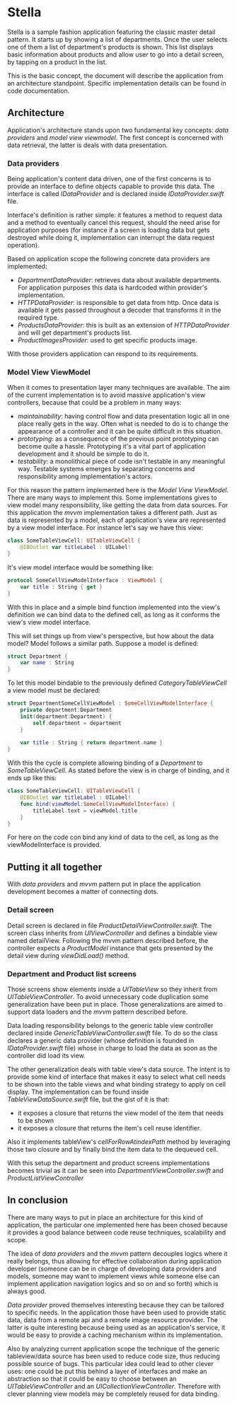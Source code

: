# Stella

Stella is a sample fashion application featuring the classic master detail pattern. It starts up by showing a list of departments. Once the user selects one of them a list of department's products is shown. This list displays basic information about products and allow user to go into a detail screen, by tapping on a product in the list.

This is the basic concept, the document will describe the application from an architecture standpoint. Specific implementation details can be found in code documentation.

## Architecture

Application's architecture stands upon two fundamental key concepts: *data providers* and *model view viewmodel*. The first concept is concerned with data retrieval, the latter is deals with data presentation.

### Data providers

Being application's content data driven, one of the first concerns is to provide an interface to define objects capable to provide this data. The interface is called *IDataProvider* and is declared inside *IDataProvider.swift* file.

Interface's definition is rather simple: it features a method to request data and a method to eventually cancel this request, should the need arise for application purposes (for instance if a screen is loading data but gets destroyed while doing it, implementation can interrupt the data request operation).

Based on application scope the following concrete data providers are implemented:

* *DepartmentDataProvider*: retrieves data about available departments. For application purposes this data is hardcoded within provider's implementation.
* *HTTPDataProvider*: is responsible to get data from http. Once data is available it gets passed throughout a decoder that transforms it in the required type.
* *ProductsDataProvider*: this is built as an extension of *HTTPDataProvider* and will get department's products list.
* *ProductImagesProvider*: used to get specific products image.

With those providers application can respond to its requirements.

### Model View ViewModel

When it comes to presentation layer many techniques are available. The aim of the current implementation is to avoid massive application's view controllers, because that could be a problem in many ways:

* *maintainability*: having control flow and data presentation logic all in one place really gets in the way. Often what is needed to do is to change the appearance of a controller and it can be quite difficult in this situation.
* *prototyping*: as a consequence of the previous point prototyping can become quite a hassle. Prototyping it's a vital part of application development and it should be simple to do it.
* *testability*: a monolithical piece of code isn't testable in any meaningful way. Testable systems emerges by separating concerns and responsibility among implementation's actors.

For this reason the pattern implemented here is the *Model View ViewModel*. There are many ways to implement this. Some implementations gives to view model many responsibility, like getting the data from data sources.  For this application the *mvvm* implementation takes a different path. Just as data is represented by a model, each of application's view are represented by a view model interface. For instance let's say we have this view:
```swift
class SomeTableViewCell: UITableViewCell {
    @IBOutlet var titleLabel : UILabel!
}
```

It's view model interface would be something like:
```swift
protocol SomeCellViewModelInterface : ViewModel {
    var title : String { get }
}
```

With this in place and a simple bind function implemented into the view's definition we can bind data to the defined cell, as long as it conforms the view's view model interface.

This will set things up from view's perspective, but how about the data model? Model follows a similar path. Suppose a model is defined:

```swift
struct Department {
    var name : String
}
```

To let this model bindable to the previously defined *CategoryTableViewCell* a view model must be declared:

```swift
struct DepartmentSomeCellViewModel : SomeCellViewModelInterface {
    private department:Department
    init(department:Department) {
        self.department = department
    }
    
    var title : String { return department.name }
}
```

With this the cycle is complete allowing binding of a *Department* to *SomeTableViewCell*.
As stated before the view is in charge of binding, and it ends up like this:
```swift
class SomeTableViewCell: UITableViewCell {
    @IBOutlet var titleLabel : UILabel!
    func bind(viewModel:SomeCellViewModelInterface) {
        titleLabel.text = viewModel.title
    }
}
```

For here on the code con bind any kind of data to the cell, as long as the viewModelInterface is provided.

## Putting it all together
With *data providers* and *mvvm* pattern put in place the application development becomes a matter of connecting dots.

### Detail screen
Detail screen is declared in file *ProductDetailViewController.swift*. The screen class inherits from *UIViewController* and defines a bindable view named detailView. Following the mvvm pattern described before, the controller expects a *ProductModel* instance that gets presented by the detail view during *viewDidLoad()* method.

### Department and Product list screens
Those screens show elements inside a *UITableView* so they inherit from *UITableViewController*. To avoid unnecessary code duplication some generalization have been put in place. Those generalizations are aimed to support data loaders and the *mvvm* pattern described before.

Data loading responsibility belongs to the generic table view controller declared inside *GenericTableViewController.swift* file. To do so the class declares a generic data provider (whose definition is founded in *IDataProvider.swift* file) whose in charge to load the data as soon as the controller did load its view.

The other generalization deals with table view's data source. The intent is to provide some kind of interface that makes it easy to select what cell needs to be shown into the table views and what binding strategy to apply on cell display. The implementation can be found inside *TableViewDataSource.swift* file, but the gist of it is that:

- it exposes a closure that returns the view model of the item that needs to be shown
- it exposes a closure that returns the item's cell reuse identifier.

Also it implements tableView's *cellForRowAtindexPath* method by leveraging those two closure and by finally bind the item data to the dequeued cell.

With this setup the department and product screens implementations becomes trivial as it can be seen into *DepartmentViewController.swift* and *ProductListViewController*

## In conclusion
There are many ways to put in place an architecture for this kind of application, the particular one implemented here has been chosed because it provides a good balance between code reuse techniques, scalability and scope.

The idea of *data providers* and the *mvvm* pattern decouples logics where it really belongs, thus allowing for effective collaboration during application developer (someone can be in charge of developing data providers and models, someone may want to implement views while someone else can implement application navigation logics and so on and so forth) which is always good.

*Data provider* proved themselves interesting because they can be tailored to specific needs. In the application those have been used to provide static data, data from a remote api and a remote image resource provider. The latter is quite interesting because being used as an application's service, it would be easy to provide a caching mechanism within its implementation.

Also by analyzing current application scope the technique of the generic tableview/data source has been used to reduce code size, thus reducing possible source of bugs. This particular idea could lead to other clever uses: one could be put this behind a layer of interfaces and make an abstraction so that it could be easy to choose between an *UITableViewController* and an *UICollectionViewController*. Therefore with clever planning view models may be completely reused for data binding.

